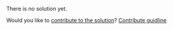 
There is no solution yet.

Would you like to [contribute to the solution](https://github.com/BFEdev/BFE.dev-solutions/blob/main/question/What-is-memory-leak_en.md)? [Contribute guidline](https://github.com/BFEdev/BFE.dev-solutions#how-to-contribute)
